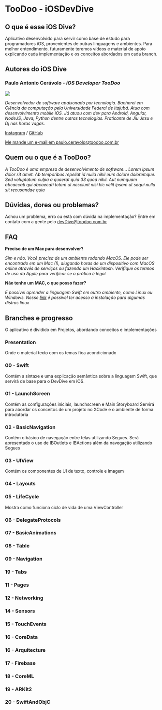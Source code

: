 # TooDoo - iOSDevDive

## O que é esse iOS Dive?
Aplicativo desenvolvido para servir como base de estudo para programadores iOS, provenientes de outras linguagens e ambientes.
Para melhor entendimento, futuramente teremos vídeos e material de apoio explicando cada implementação e os conceitos abordados em cada branch.

## Autores do iOS Dive
### Paulo Antonio Cerávolo - *iOS Developer  TooDoo*

![](https://secure.gravatar.com/avatar/1b1f930706886ee3a994d8a04fd8efdb?s=128)

*Desenvolvedor de software apaixonado por tecnologia. Bacharel em Ciência da computação pela Universidade Federal de Itajubá. Atua com desenvolvimento mobile iOS. Já atuou com dev para Android, Angular, NodeJS, Java, Python dentre outras tecnologias. Praticante de Jiu Jitsu e Dj nas horas vagas.*

[Instagram](https://www.instagram.com/paulo.ceravolo) / [GitHub](https//github.com/xonho)

[Me mande um e-mail em paulo.ceravolo@toodoo.com.br](mailto:paulo.ceravolo@toodoo.com.br)


## Quem ou o que é a TooDoo?

*A TooDoo é uma empresa de desenvolvimento de software... Lorem ipsum dolor sit amet. Ab temporibus repellat id nulla nihil eum dolore doloremque. Sed voluptatum culpa a quaerat quia 33 quod nihil. Aut numquam obcaecati qui obcaecati totam ut nesciunt nisi hic velit ipsam ut sequi nulla sit recusandae quia*

## Dúvidas, dores ou problemas?

Achou um problema, erro ou está com dúvida na implementação? Entre em contato com a gente pelo devDive@toodoo.com.br

## FAQ 

**Preciso de um Mac para desenvolver?**

*Sim e não. Você precisa de um ambiente rodando MacOS. Ele pode ser encontrado em um Mac (!), alugando horas de um dispositivo com MacOS online através de serviços ou fazendo um Hackintosh. Verifique os termos de uso da Apple para verificar se a prática é legal*

**Não tenho um MAC, o que posso fazer?**

*É possível aprender a linguagem Swift em outro ambiente, como Linux ou Windows. Nesse [link](https://swift.org/download/#releases) é possível ter acesso a instalação para algumas distros linux*


## Branches e progresso
O aplicativo é dividido em Projetos, abordando conceitos e implementações

### Presentation
Onde o material texto com os temas fica acondicionado

### 00 - Swift
Contém a sintaxe e uma explicação semântica sobre a linguagem Swift, que servirá de base para o DevDive em iOS.

### 01 - LaunchScreen
Contém as configurações iniciais, launchscreen e Main Storyboard
Servirá para abordar os conceitos de um projeto no XCode e o ambiente de forma introdutória

### 02 - BasicNavigation
Contém o básico de navegação entre telas utilizando Segues. 
Será apresentado o uso de IBOutlets e IBActions além da navegação utilizando Segues

### 03 - UIView
Contém os componentes de UI de texto, controle e imagem

### 04 - Layouts

### 05 - LifeCycle
Mostra como funciona ciclo de vida de uma ViewController

### 06 - DelegateProtocols

### 07 - BasicAnimations

### 08 - Table

### 09 - Navigation

### 19 - Tabs

### 11 - Pages

### 12 - Networking

### 14 - Sensors

### 15 - TouchEvents

### 16 - CoreData

### 16 - Arquitecture

### 17 - Firebase

### 18 - CoreML

### 19 - ARKit2

### 20 - SwiftAndObjC
